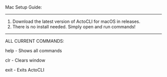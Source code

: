 Mac Setup Guide:
___________________________

1. Download the latest version of ActoCLI for macOS in releases.
2. There is no install needed. Simply open and run commands! 


--------------------------------
ALL CURRENT COMMANDS:

help - Shows all commands 

clr - Clears window

exit - Exits ActoCLI




